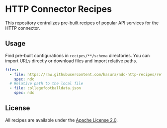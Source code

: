 # HTTP Connector Recipes

This repository centralizes pre-built recipes of popular API services for the HTTP connector.

## Usage

Find pre-built configurations in `recipes/**/schema` directories. You can import URLs directly or download files and import relative paths.

```yaml
files:
  - file: https://raw.githubusercontent.com/hasura/ndc-http-recipes/refs/heads/main/recipes/collegefootballdata/v1/schema/collegefootballdata.json
    spec: ndc
  # Relative path to the local file
  - file: collegefootballdata.json
    spec: ndc
```

## License

All recipes are available under the [Apache License 2.0](./LICENSE).
